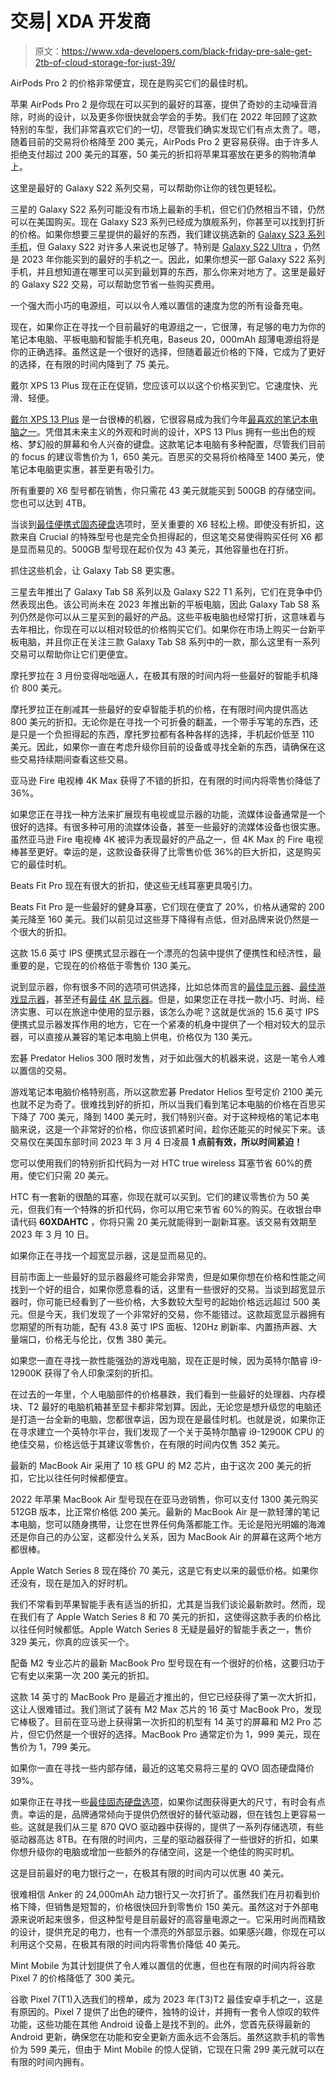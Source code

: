 # 交易| XDA 开发商

> 原文：<https://www.xda-developers.com/black-friday-pre-sale-get-2tb-of-cloud-storage-for-just-39/>

[](/apple-airpods-pro-2-march-2023-deal/)

AirPods Pro 2 的价格非常便宜，现在是购买它们的最佳时机。

苹果 AirPods Pro 2 是你现在可以买到的最好的耳塞，提供了奇妙的主动噪音消除，时尚的设计，以及更多你很快就会学会的手势。我们在 2022 年回顾了这款特别的车型，我们非常喜欢它们的一切，尽管我们确实发现它们有点太贵了。嗯，随着目前的交易将价格降至 200 美元，AirPods Pro 2 更容易获得。由于许多人拒绝支付超过 200 美元的耳塞，50 美元的折扣将苹果耳塞放在更多的购物清单上。

[](/best-samsung-galaxy-s22-deals/)

这里是最好的 Galaxy S22 系列交易，可以帮助你让你的钱包更轻松。

三星的 Galaxy S22 系列可能没有市场上最新的手机，但它们仍然相当不错，仍然可以在美国购买。现在 Galaxy S23 系列已经成为旗舰系列，你甚至可以找到打折的价格。如果你想要三星提供的最好的东西，我们建议挑选新的 [Galaxy S23 系列手机](https://www.xda-developers.com/samsung-galaxy-s23-vs-s23-plus-vs-s23-ultra/)，但 Galaxy S22 对许多人来说也足够了。特别是 [Galaxy S22 Ultra](http://www.xda-developers.com/samsung-galaxy-s22-ultra-review/) ，仍然是 2023 年你能买到的最好的手机之一。因此，如果你想买一部 Galaxy S22 系列手机，并且想知道在哪里可以买到最划算的东西，那么你来对地方了。这里是最好的 Galaxy S22 交易，可以帮助您节省一些购买费用。

[](/baseus-20000mah-power-bank-75-deal/)

一个强大而小巧的电源组，可以以令人难以置信的速度为您的所有设备充电。

现在，如果你正在寻找一个目前最好的电源组之一，它很薄，有足够的电力为你的笔记本电脑、平板电脑和智能手机充电，Baseus 20，000mAh 超薄电源组将是你的正确选择。虽然这是一个很好的选择，但随着最近价格的下降，它成为了更好的选择，在有限的时间内降到了 75 美元。

[](/dell-xps-13-plus-deal-march-2023/)

戴尔 XPS 13 Plus 现在正在促销，您应该可以以这个价格买到它。它速度快、光滑、轻便。

[戴尔 XPS 13 Plus](https://www.xda-developers.com/dell-xps-13-plus-review/) 是一台很棒的机器，它很容易成为我们今年[最喜欢的笔记本电脑之一](https://www.xda-developers.com/best-laptops/)。凭借其未来主义的外观和时尚的设计，XPS 13 Plus 拥有一些出色的规格、梦幻般的屏幕和令人兴奋的键盘。这款笔记本电脑有多种配置，尽管我们目前的 focus 的建议零售价为 1，650 美元。百思买的交易将价格降至 1400 美元，使笔记本电脑更实惠，甚至更有吸引力。

[](/crucial-portable-ssd-march-deal/)

所有重要的 X6 型号都在销售，你只需花 43 美元就能买到 500GB 的存储空间。您也可以达到 4TB。

当谈到[最佳便携式固态硬盘](https://www.xda-developers.com/best-portable-ssd/)选项时，至关重要的 X6 轻松上榜。即使没有折扣，这款来自 Crucial 的特殊型号也是完全负担得起的，但这笔交易使得购买任何 X6 都是显而易见的。500GB 型号现在起价仅为 43 美元，其他容量也在打折。

[](/best-samsung-galaxy-tab-s8-deals/)

抓住这些机会，让 Galaxy Tab S8 更实惠。

三星去年推出了 Galaxy Tab S8 系列以及 Galaxy S22 T1 系列，它们在竞争中仍然表现出色。该公司尚未在 2023 年推出新的平板电脑，因此 Galaxy Tab S8 系列仍然是你可以从三星买到的最好的产品。这些平板电脑也经常打折，这意味着与去年相比，你现在可以以相对较低的价格购买它们。如果你在市场上购买一台新平板电脑，并且你正在关注三款 Galaxy Tab S8 系列中的一款，那么这里有一系列交易可以帮助你让它们更便宜。

[](/motorola-800-off-deal/)

摩托罗拉在 3 月份变得咄咄逼人，在极其有限的时间内将一些最好的智能手机降价 800 美元。

摩托罗拉正在削减其一些最好的安卓智能手机的价格，在有限时间内提供高达 800 美元的折扣。无论你是在寻找一个可折叠的翻盖，一个带手写笔的东西，还是只是一个负担得起的东西，摩托罗拉都有各种各样的选择，手机起价低至 110 美元。因此，如果你一直在考虑升级你目前的设备或寻找全新的东西，请确保在这些交易持续期间查看这些交易。

[](/fire-tv-stick-4k-max-just-35/)

亚马逊 Fire 电视棒 4K Max 获得了不错的折扣，在有限的时间内将零售价降低了 36%。

如果您正在寻找一种方法来扩展现有电视或显示器的功能，流媒体设备通常是一个很好的选择。有很多种可用的流媒体设备，甚至一些最好的流媒体设备也很实惠。虽然亚马逊 Fire 电视棒 4K 被评为表现最好的产品之一，但 4K Max 的 Fire 电视棒甚至更好。幸运的是，这款设备获得了比零售价低 36%的巨大折扣，这是购买它的最佳时机。

[](/beats-fit-pro-march-2023-deal/)

Beats Fit Pro 现在有很大的折扣，使这些无线耳塞更具吸引力。

Beats Fit Pro 是一些最好的健身耳塞，它们现在便宜了 20%，价格从通常的 200 美元降至 160 美元。我们以前见过这些芽下降得有点低，但对品牌来说仍然是一个很大的折扣。

[](/viewsonic-portable-monitor-130-deal/)

这款 15.6 英寸 IPS 便携式显示器在一个漂亮的包装中提供了便携性和经济性，最重要的是，它现在的价格低于零售价 130 美元。

说到显示器，你有很多不同的选项可供选择，比如总体而言的[最佳显示器](https://www.xda-developers.com/best-monitors/)、[最佳游戏显示器](https://www.xda-developers.com/best-gaming-monitors/)，甚至还有[最佳 4K 显示器](https://www.xda-developers.com/best-4k-monitors/)。但是，如果您正在寻找一款小巧、时尚、经济实惠、可以在旅途中使用的显示器，该怎么办呢？这就是优派的 15.6 英寸 IPS 便携式显示器发挥作用的地方，它在一个紧凑的机身中提供了一个相对较大的显示器，可以直接从兼容的笔记本电脑上供电，价格仅为 130 美元。

[](/acer-predator-helios-300-deal/)

宏碁 Predator Helios 300 限时发售，对于如此强大的机器来说，这是一笔令人难以置信的交易。

游戏笔记本电脑价格特别高，所以这款宏碁 Predator Helios 型号定价 2100 美元也就不足为奇了。很难找到好的折扣，所以当我们看到笔记本电脑的价格在百思买下降了 700 美元，降到 1400 美元时，我们特别兴奋。对于这种规格的笔记本电脑来说，这是一个非常好的价格，你应该抓紧时间，趁你还能买的时候买下来。该交易仅在美国东部时间 2023 年 3 月 4 日凌晨 **1 点前有效，所以时间紧迫！**

[](/htc-earbuds-xda-discount-code/)

您可以使用我们的特别折扣代码为一对 HTC true wireless 耳塞节省 60%的费用，使它们只需 20 美元。

HTC 有一套新的很酷的耳塞，你现在就可以买到。它们的建议零售价为 50 美元，但我们有一个特殊的折扣代码，你可以用它来节省 60%的购买。在收银台申请代码 **60XDAHTC** ，你将只需 20 美元就能得到一副新耳塞。该交易有效期至 2023 年 3 月 10 日。

[](/spectre-43-inch-ultrawide-monitor-380-deal/)

如果你正在寻找一个超宽显示器，这是显而易见的。

目前市面上一些最好的显示器最终可能会非常贵，但是如果你想在价格和性能之间找到一个好的组合，如果你愿意看的话，这里有一些很好的交易。当谈到超宽显示器时，你可能已经看到了一些价格，大多数较大型号的起始价格远远超过 500 美元。但是今天，我们发现了一个非常好的交易，你不能错过。这款超宽显示器拥有您期望的所有功能，配有 43.8 英寸 IPS 面板、120Hz 刷新率、内置扬声器、大量端口，价格无与伦比，仅售 380 美元。

[](/intel-core-i9-12900k-massive-price-drop/)

如果您一直在寻找一款性能强劲的游戏电脑，现在正是时候，因为英特尔酷睿 i9-12900K 获得了令人印象深刻的折扣。

在过去的一年里，个人电脑部件的价格暴跌，我们看到一些最好的处理器、内存模块、T2 最好的电脑机箱甚至显卡都非常划算。因此，无论您是想升级您的电脑还是打造一台全新的电脑，您都很幸运，因为现在是最佳时机。也就是说，如果你正在寻求建立一个英特尔平台，我们发现了一个关于英特尔酷睿 i9-12900K CPU 的绝佳交易，价格远低于其建议零售价，在有限的时间内仅售 352 美元。

[](/apple-macbook-air-m2-deal-february-2023/)

最新的 MacBook Air 采用了 10 核 GPU 的 M2 芯片，由于这次 200 美元的折扣，它比以往任何时候都便宜。

2022 年苹果 MacBook Air 型号现在在亚马逊销售，你可以支付 1300 美元购买 512GB 版本，比正常价格低 200 美元。最新的 MacBook Air 是一款轻薄的笔记本电脑，您可以随身携带，让您在世界任何角落都能工作。无论是阳光明媚的海滩还是你自己的办公室，这都没什么关系，因为 MacBook Air 的屏幕在这两个地方都很棒。

[](/apple-watch-series-8-deal-february-2023/)

Apple Watch Series 8 现在降价 70 美元，这是它有史以来的最低价格。如果你还没有，现在是加入的好时机。

我们不常看到苹果智能手表有适当的折扣，尤其是当我们谈论最新款时。然而，现在我们有了 Apple Watch Series 8 和 70 美元的折扣，这使得这款手表的价格比以往任何时候都低。Apple Watch Series 8 无疑是最好的智能手表之一，售价 329 美元，你真的应该买一个。

[](/m2-macbook-pro-14-inch-deal/)

配备 M2 专业芯片的最新 MacBook Pro 型号现在有一个很好的价格，这要归功于它有史以来第一次 200 美元的折扣。

这款 14 英寸的 MacBook Pro 是最近才推出的，但它已经获得了第一次大折扣，这让人很难错过。我们测试了装有 M2 Max 芯片的 16 英寸 MacBook Pro，发现它棒极了。目前在亚马逊上获得第一次折扣的机型有 14 英寸的屏幕和 M2 Pro 芯片，但它仍然是一个很好的选择。MacBook Pro 通常定价为 1，999 美元，现在售价为 1，799 美元。

[](/samsung-870-qvd-ssd-deal/)

如果你一直在寻找一些内部存储，最近的这笔交易将三星的 QVO 固态硬盘降价 39%。

如果你正在寻找一些[最佳固态硬盘选项](https://www.xda-developers.com/best-ssds-sata-nvme/)，如果你试图获得更大的尺寸，有时会有点贵。幸运的是，品牌通常倾向于提供仍然很好的替代驱动器，但在钱包上更容易一些。这就是我们从三星 870 QVO 驱动器中获得的，提供了一系列存储选项，有些驱动器高达 8TB。在有限的时间内，三星的驱动器获得了一些很好的折扣，如果你想升级你的电脑或增加一些额外的存储空间，这是一个绝佳的购买时机。

[](/ankers-24000mah-power-bank-40-off-deal/)

这是目前最好的电力银行之一，在极其有限的时间内可以优惠 40 美元。

很难相信 Anker 的 24,000mAh 动力银行又一次打折了。虽然我们在月初看到价格下降，但销售是短暂的，价格很快回升到零售价 150 美元。虽然这对于外部电源来说听起来很多，但这种型号是目前最好的高容量电源之一。它采用时尚而精致的设计，提供充足的电力，也有一个漂亮的外部显示器。如果感兴趣，你现在可以利用这个交易，在极其有限的时间内将零售价降低 40 美元。

[](/mint-mobile-google-pixel-7-300-off/)

Mint Mobile 为其计划提供了令人难以置信的优惠，但也在有限的时间内将谷歌 Pixel 7 的价格降低了 300 美元。

谷歌 Pixel 7(T1)入选我们的榜单，成为 2023 年(T3)T2 最佳安卓手机之一，这是有原因的。Pixel 7 提供了出色的硬件，独特的设计，并拥有一套令人惊叹的软件功能，这些功能在其他 Android 设备上是找不到的。此外，您首先获得最新的 Android 更新，确保您在功能和安全更新方面永远不会落后。虽然这款手机的零售价为 599 美元，但由于 Mint Mobile 的惊人促销，它现在只需 299 美元就可以在有限的时间内拥有。